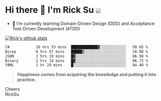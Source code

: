# Hi there 👋 I'm Rick Su ![](https://komarev.com/ghpvc/?username=ricksu978)
<!--
**ricksu978/ricksu978** is a ✨ _special_ ✨ repository because its `README.md` (this file) appears on your GitHub profile.

Here are some ideas to get you started:

- 🔭 I’m currently working on ...
-->
- 🌱 I’m currently learning Domain-Driven Design (DDD) and Acceptance Test-Driven Development (ATDD)
<!--
- 👯 I’m looking to collaborate on ...
- 🤔 I’m looking for help with ...
- 💬 Ask me about ...
- 📫 How to reach me: ...
- 😄 Pronouns: ...
- ⚡ Fun fact: ...
-->
[![Rick's github stats](https://github-readme-stats.vercel.app/api?username=ricksu978&theme=dark)](https://github.com/ricksu978/ricksu978)

<!--START_SECTION:waka-->

```txt
C#            16 hrs 53 mins  ████████████▓░░░░░░░░░░░░   50.65 %
Bicep         6 hrs 57 mins   █████▒░░░░░░░░░░░░░░░░░░░   20.88 %
JSON          2 hrs 19 mins   █▓░░░░░░░░░░░░░░░░░░░░░░░   06.98 %
Binary        2 hrs 14 mins   █▓░░░░░░░░░░░░░░░░░░░░░░░   06.73 %
YAML          1 hr 29 mins    █░░░░░░░░░░░░░░░░░░░░░░░░   04.48 %
```

<!--END_SECTION:waka-->

> **Happiness comes from acquiring the knowledge and putting it into practice.**

Cheers  
RickSu 
